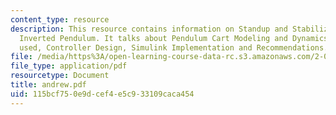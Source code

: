 ```yaml
---
content_type: resource
description: This resource contains information on Standup and Stabilization of the
  Inverted Pendulum. It talks about Pendulum Cart Modeling and Dynamics, Apparatus
  used, Controller Design, Simulink Implementation and Recommendations.
file: /media/https%3A/open-learning-course-data-rc.s3.amazonaws.com/2-003-modeling-dynamics-and-control-i-spring-2005/115bcf750e9dcef4e5c933109caca454_andrew.pdf
file_type: application/pdf
resourcetype: Document
title: andrew.pdf
uid: 115bcf75-0e9d-cef4-e5c9-33109caca454
---
```

